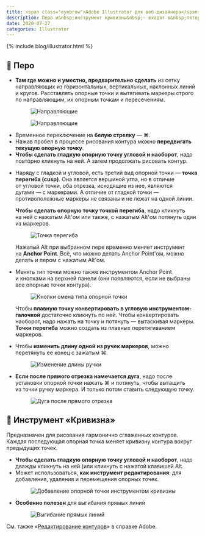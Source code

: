 ```yaml
---
title: <span class="eyebrow">Adobe Illustrator для веб-дизайнера</span> 4.1)&nbsp;Перо и&nbsp;инструмент «Кривизна» (Curvature)
description: Перо и&nbsp;инструмент кривизны&nbsp;— входят в&nbsp;пятерку важнейших инструментов иллюстратора&nbsp;— уступая лишь навыкам рисования, карандашу и&nbsp;бумаге.
date: 2020-07-27
categories: Illustrator
---
```


{% include blog/illustrator.html %}

<h2 class="main-subhead is-smaller">🔵 Перо</h2>
<ul>
  <li>
    <strong>Там где можно и&nbsp;уместно, предварительно сделать</strong> из&nbsp;сетку направляющих из&nbsp;горизонтальных, вертикальных, наклонных линий и&nbsp;кругов. Расставлять опорные точки и&nbsp;вытягивать маркеры строго по&nbsp;направляющим, их&nbsp;опорным точкам и&nbsp;пересечениям.
    <figure><img src="{{ site.assets }}/img/blog/2020/07-27/01-guides.png" alt="Направляющие"></figure>
    <figure><img src="{{ site.assets }}/img/blog/2020/07-27/02-guides.png" alt="Направляющие"></figure>
  </li>
  <li>Временное переключение на&nbsp;<strong>белую стрелку</strong>&nbsp;— ⌘.</li>
  <li>Нажав пробел в&nbsp;процессе рисования контура можно <strong>передвигать текущую опорную точку</strong>.</li>
  <li><strong>Чтобы сделать гладкую опорную точку угловой и&nbsp;наоборот</strong>, надо повторно кликнуть на&nbsp;ней. А&nbsp;затем продолжать рисовать контур.</li>
  <li>
    <p>Наряду с&nbsp;гладкой и&nbsp;угловой, есть третий вид опорной точки&nbsp;— <strong>точка перегиба (cusp)</strong>. Она является вершиной угла, но&nbsp;в&nbsp;отличие от&nbsp;угловой точки, оба отрезка, исходящие из&nbsp;нее, являются дугами&nbsp;— с&nbsp;маркерами. А&nbsp;отличие от&nbsp;гладкой точки&nbsp;— противоположные маркеры не&nbsp;связаны и&nbsp;не&nbsp;лежат на&nbsp;одной линии.</p>
    <p><strong>Чтобы сделать опорную точку точкой перегиба</strong>, надо кликнуть на&nbsp;ней с&nbsp;нажатым Alt&#39;ом или также, с&nbsp;нажатым Alt&#39;ом потянуть один из&nbsp;маркеров.</p>
    <figure><img src="{{ site.assets }}/img/blog/2020/07-27/03-cusp.png" alt="Точка перегиба"></figure>
    <p>Нажатый Alt при выбранном пере временно меняет инструмент на&nbsp;<strong>Anchor Point</strong>. Всё, что можно делать Anchor Point&#39;ом, можно делать и&nbsp;пером с&nbsp;нажатым Alt&#39;ом.</p>
  </li>
  <li>
    <p>Менять тип точки можно также инструментом Anchor Point и&nbsp;кнопками на&nbsp;верхней панели (они появляются, если не&nbsp;выбраны все опорные точки контура).</p>
    <figure><img src="{{ site.assets }}/img/blog/2020/07-27/04-anchor-point-tool.png" alt="Кнопки смена типа опорной точки"></figure>
    <p>Чтобы <strong>плавную точку конвертировать в&nbsp;угловую инструментом-галочкой</strong> достаточно кликнуть по&nbsp;ней. Чтобы конвертировать наоборот, надо нажать на&nbsp;точку и&nbsp;потянуть&nbsp;— вытаскивая маркеры. <strong>Точки перегиба</strong> можно создать из&nbsp;плавных перетягиванием маркеров.</p>
  </li>
  <li>
    Чтобы <strong>изменить длину одной из&nbsp;ручек маркеров</strong>, можно перетянуть ее&nbsp;конец с&nbsp;зажатым ⌘.
    <figure><img src="{{ site.assets }}/img/blog/2020/07-27/05-dragging-handle.png" alt="Изменение длины ручки"></figure>
  </li>
  <li>
    <strong>Если после прямого отрезка намечается дуга</strong>, надо после установки опорной точки нажать ⌘ и&nbsp;потянуть, чтобы вытащить из&nbsp;точки ручку маркера. И&nbsp;только потом ставить следующую точку.
    <figure><img src="{{ site.assets }}/img/blog/2020/07-27/06-straight-to-curve.png" alt="Дуга после прямого отрезка"></figure>
  </li>
</ul>

<h2 class="main-subhead is-smaller">🔵 Инструмент «Кривизна»</h2>
<p>Предназначен для рисования гармонично сглаженных контуров. Каждая последующая опорная точка меняет кривизну контура вокруг предыдущих точек.</p>
<ul>
  <li><strong>Чтобы сделать гладкую опорную точку угловой и&nbsp;наоборот</strong>, надо дважды кликнуть на&nbsp;ней (или кликнуть с&nbsp;нажатой клавишей Alt.</li>
  <li>
    Может использоваться, <strong>как инструмент редактирования</strong>: для добавления, удаления и&nbsp;перемещения опорных точек.
    <figure><img src="{{ site.assets }}/img/blog/2020/07-27/07-curvature-add.png" alt="Добавление опорной точки инструментом кривизны"></figure>
  </li>
  <li>
    <strong>Особенно полезен</strong> для выгибания прямых линий
    <figure><img src="{{ site.assets }}/img/blog/2020/07-27/08-bending-straight-line.png" alt="Выгибание прямых линий"></figure>
  </li>
</ul>

<p>См. также «<a href="https://helpx.adobe.com/ru/illustrator/using/editing-paths.html" target="_blank" rel="noopener noreferrer">Редактирование контуров</a>» в&nbsp;справке Adobe.</p>
